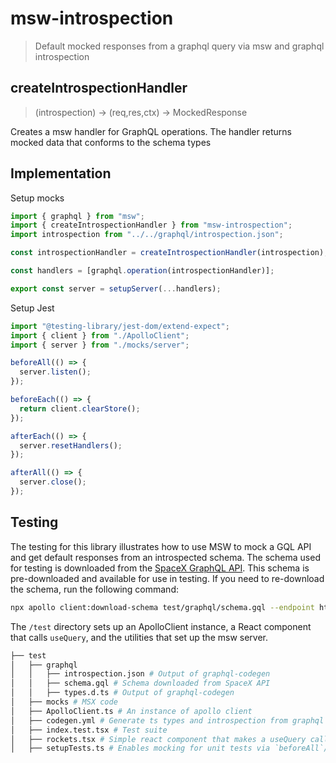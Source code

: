 # msw-introspection

> Default mocked responses from a graphql query via msw and graphql introspection

## createIntrospectionHandler

> (introspection) -> (req,res,ctx) -> MockedResponse

Creates a msw handler for GraphQL operations. The handler returns mocked data that conforms to the schema types

## Implementation

Setup mocks

```typescript
import { graphql } from "msw";
import { createIntrospectionHandler } from "msw-introspection";
import introspection from "../../graphql/introspection.json";

const introspectionHandler = createIntrospectionHandler(introspection);

const handlers = [graphql.operation(introspectionHandler)];

export const server = setupServer(...handlers);
```

Setup Jest

```typescript
import "@testing-library/jest-dom/extend-expect";
import { client } from "./ApolloClient";
import { server } from "./mocks/server";

beforeAll(() => {
  server.listen();
});

beforeEach(() => {
  return client.clearStore();
});

afterEach(() => {
  server.resetHandlers();
});

afterAll(() => {
  server.close();
});
```

## Testing

The testing for this library illustrates how to use MSW to mock a GQL API and get default responses from an introspected schema. The schema used for testing is downloaded from the [SpaceX GraphQL API](https://api.spacex.land/graphql). This schema is pre-downloaded and available for use in testing. If you need to re-download the schema, run the following command:

```bash
npx apollo client:download-schema test/graphql/schema.gql --endpoint https://api.spacex.land/graphql
```

The `/test` directory sets up an ApolloClient instance, a React component that calls `useQuery`, and the utilities that set up the msw server.

```bash
├── test
│   ├── graphql
│   │   ├── introspection.json # Output of graphql-codegen
│   │   ├── schema.gql # Schema downloaded from SpaceX API
│   │   ├── types.d.ts # Output of graphql-codegen
│   ├── mocks # MSX code
│   ├── ApolloClient.ts # An instance of apollo client
│   ├── codegen.yml # Generate ts types and introspection from graphql schema
│   ├── index.test.tsx # Test suite
│   ├── rockets.tsx # Simple react component that makes a useQuery call.
│   ├── setupTests.ts # Enables mocking for unit tests via `beforeAll`/`afterAll` hooks.
```
